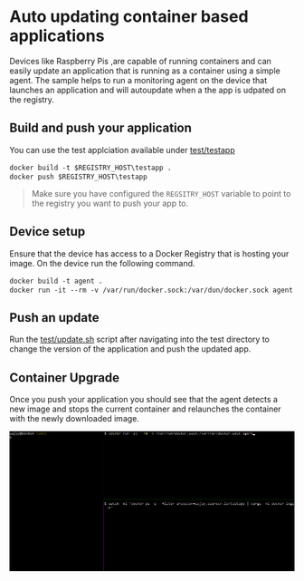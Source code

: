 # Auto updating container based applications
Devices like Raspberry Pis ,are capable of running containers and can easily update an application that is running as a container using a simple agent. The sample helps to run a monitoring agent on the device that launches an  application and will autoupdate when a the app is udpated on the registry.

## Build and push your application 

You can use the test applciation available under [test/testapp](test/testapp)

```
docker build -t $REGISTRY_HOST\testapp .
docker push $REGISTRY_HOST\testapp
```
> Make sure you have configured the `REGSITRY_HOST` variable to point to the registry you want to push your app to. 

## Device setup
Ensure that the device has access to a Docker Registry that is hosting your image. On the device run the following command. 

```
docker build -t agent .
docker run -it --rm -v /var/run/docker.sock:/var/dun/docker.sock agent
```

## Push an update

Run the [test/update.sh](test/update.sh) script after navigating into the test directory to change the version of the application and push the updated app. 


## Container Upgrade

Once you push your application you should see that the agent detects a new image and stops the current container and relaunches the container with the newly downloaded image.

![Auto sample animation](test/testupdate.gif)
